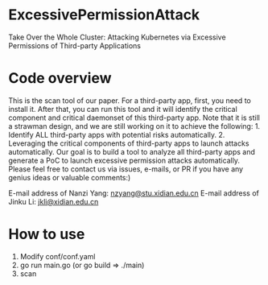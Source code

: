 # ExcessivePermissionAttack
Take Over the Whole Cluster: Attacking Kubernetes via Excessive Permissions of Third-party Applications
# Code overview
This is the scan tool of our paper. For a third-party app, first, you need to install it. After that, you can run this tool and it will identify the critical component and critical daemonset of this third-party app. Note that it is still a strawman design, and we are still working on it to achieve the following: 1. Identify ALL third-party apps with potential risks automatically. 2. Leveraging the critical components of third-party apps to launch attacks automatically. Our goal is to build a tool to analyze all third-party apps and generate a PoC to launch excessive permission attacks automatically. Please feel free to contact us via issues, e-mails, or PR if you have any genius ideas or valuable comments:)

E-mail address of Nanzi Yang: nzyang@stu.xidian.edu.cn E-mail address of Jinku Li: jkli@xidian.edu.cn

# How to use
1. Modify conf/conf.yaml
2. go run main.go (or go build => ./main)
3. scan